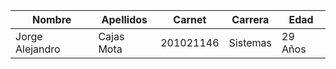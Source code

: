 | Nombre           | Apellidos     | Carnet      | Carrera  | Edad    |
| -----------------|---------------| ----------- | -------- | ------- |
| Jorge Alejandro  | Cajas Mota    | 201021146   | Sistemas | 29 Años |
